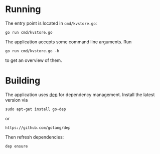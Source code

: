 # Running

The entry point is located in `cmd/kvstore.go`:

    go run cmd/kvstore.go

The application accepts some command line arguments. Run

    go run cmd/kvstore.go -h

to get an overview of them.

# Building

The application uses [dep](https://github.com/golang/dep) for dependency management. Install the latest version via

    sudo apt-get install go-dep

or

    https://github.com/golang/dep

Then refresh dependencies:

    dep ensure

